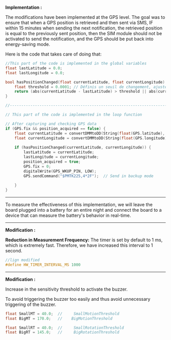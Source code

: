 **Implementation :**

The modifications have been implemented at the GPS level. The goal was to ensure that when a GPS position is retrieved and then sent via SMS, IF within 15 minutes when sending the next notification, the retrieved position is equal to the previously sent position, then the SIM module should not be activated to send the notification, and the GPS should be put back into energy-saving mode.

Here is the code that takes care of doing that:

```c++
//This part of the code is implemented in the global variables 
float lastLatitude = 0.0;
float lastLongitude = 0.0;

bool hasPositionChanged(float currentLatitude, float currentLongitude) {
    float threshold = 0.0001; // Définis un seuil de changement, ajuste selon le besoin
    return (abs(currentLatitude - lastLatitude) > threshold || abs(currentLongitude - lastLongitude) > threshold);
}

//---------------------------------------------------------------------------------

// This part of the code is implemented in the loop function

// After capturing and checking GPS data
if (GPS.fix && position_acquired == false) {
    float currentLatitude = convertDMMtoDD(String(float(GPS.latitude), 4)).toFloat();
    float currentLongitude = convertDMMtoDD(String(float(GPS.longitude), 4)).toFloat();
  
    if (hasPositionChanged(currentLatitude, currentLongitude)) {
        lastLatitude = currentLatitude;
        lastLongitude = currentLongitude;
        position_acquired = true;
        GPS.fix = 0;
        digitalWrite(GPS_WKUP_PIN, LOW);
        GPS.sendCommand("$PMTK225,4*2F");  // Send in backup mode
        
    }
}
```

---

To measure the effectiveness of this implementation, we will leave the board plugged into a battery for an entire night and connect the board to a device that can measure the battery's behavior in real-time.

---

**Modification :**

**Reduction in Measurement Frequency:** The timer is set by default to 1 ms, which is extremely fast. Therefore, we have increased this interval to 1 second.

```c++
//lign modified
#define HW_TIMER_INTERVAL_MS 1000
```

---

**Modification :**

Increase in the sensitivity threshold to activate the buzzer. 

To avoid triggering the buzzer too easily and thus avoid unnecessary triggering of the buzzer.

```c++
float SmallMT = 40.0;  //     SmallMotionThreshold
float BigMT = 170.0;   //    BigMotionThreshold

float SmallRT = 40.0;  //     SmallRotationThreshold
float BigRT = 145.0;   //     BigRotationThreshold
```

